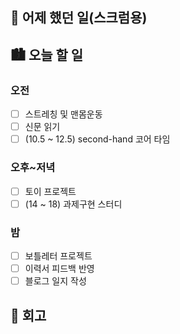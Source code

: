 ## 🌃 어제 했던 일(스크럼용)

## 🏙️ 오늘 할 일

### 오전

- [ ] 스트레칭 및 맨몸운동
- [ ] 신문 읽기
- [ ] (10.5 ~ 12.5) second-hand 코어 타임

### 오후~저녁

- [ ] 토이 프로젝트
- [ ] (14 ~ 18) 과제구현 스터디

### 밤

- [ ] 보틀레터 프로젝트
- [ ] 이력서 피드백 반영
- [ ] 블로그 일지 작성

## 🌆 회고

